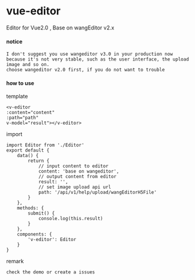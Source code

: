 # vue-editor

Editor for Vue2.0 , Base on wangEditor v2.x

#### notice

    I don't suggest you use wangeditor v3.0 in your production now
    because it's not very stable, such as the user interface, the upload image and so on.
    choose wangeditor v2.0 first, if you do not want to trouble 



#### how to use


template

    <v-editor
    :content="content"
    :path="path"
    v-model="result"></v-editor>


import

    import Editor from './Editor'
    export default {
        data() {
            return {
                // input content to editor
                content: 'base on wangeditor',
                // output content from editor
                result: '',
                // set image upload api url
                path: '/api/v1/help/upload/wangEditorH5File'
            }
        },
        methods: {
            submit() {
                console.log(this.result)
            }
        },
        components: {
            'v-editor': Editor
        }
    }

remark

    check the demo or create a issues
